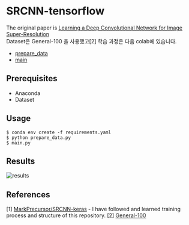 # SRCNN-tensorflow
The original paper is [Learning a Deep Convolutional Network for Image Super-Resolution](https://arxiv.org/abs/1501.00092)  
Dataset은 General-100 을 사용했고[2] 학습 과정은 다음 colab에 있습니다. 
- [prepare_data](https://colab.research.google.com/drive/1hEyPcukzc_K5w2WLS5BFhkOIcMmFbxQa#scrollTo=ErzuyS4tU-3D)
- [main](https://colab.research.google.com/drive/17yuR0DYtRO3S4Ws2OZS-mPMhtH0lQgOS#scrollTo=6Qa3LgnT7X9N)

## Prerequisites
- Anaconda
- Dataset

## Usage
```
$ conda env create -f requirements.yaml
$ python prepare_data.py
$ main.py
```

## Results
![results](https://user-images.githubusercontent.com/45455072/82464619-4138d800-9af9-11ea-88c4-dc9e40d0c6de.png)

## References
[1] [MarkPrecursor/SRCNN-keras](https://github.com/MarkPrecursor/SRCNN-keras)
    - I have followed and learned training process and structure of this repository.
[2] [General-100](https://drive.google.com/file/d/0B7tU5Pj1dfCMVVdJelZqV0prWnM/view)